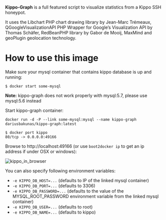 **Kippo-Graph** is a full featured script to visualize statistics from a Kippo SSH honeypot.

It uses the Libchart PHP chart drawing library by Jean-Marc Trémeaux, QGoogleVisualizationAPI PHP Wrapper for Google’s Visualization API by Thomas Schäfer, RedBeanPHP library by Gabor de Mooij, MaxMind and geoPlugin geolocation technology.

# How to use this image

Make sure your mysql container that contains kippo database is up and running:

	$ docker start some-mysql

**Note:** kippo-graph does not work properly with mysql:5.7, please use mysql:5.6 instead
	
Start kippo-graph container:

	docker run -d -P --link some-mysql:mysql --name kippo-graph dariusbakunas/kippo-graph:latest

	$ docker port kippo
	80/tcp -> 0.0.0.0:49166

Browse to http://localhost:49166 (or use `boot2docker ip` to get an ip address if under OSX or windows):

![kippo_in_browser](https://cloud.githubusercontent.com/assets/2111392/7309822/3fdd6afc-e9f1-11e4-871f-8ff6e0d09492.png)

You can also specify following environment variables:  

* `-e KIPPO_DB_HOST=...` (defaults to IP of the linked mysql container)
* `-e KIPPO_DB_PORT=...` (defaults to 3306)
* `-e KIPPO_DB_PASSWORD=...` (defaults to the value of the MYSQL_ROOT_PASSWORD environment variable from the linked mysql container)
* `-e KIPPO_DB_USER=...` (defaults to root)
* `-e KIPPO_DB_NAME=...` (defaults to kippo)
